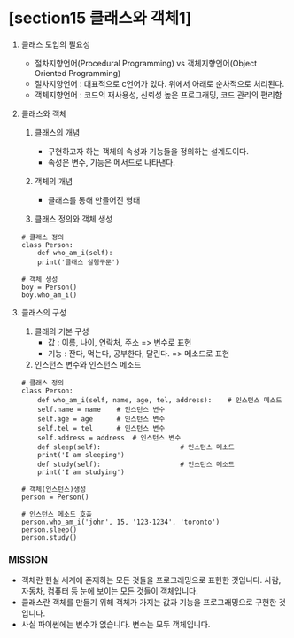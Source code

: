 # [section15 클래스와 객체1] 

01. 클래스 도입의 필요성
	- 절차지향언어(Procedural Programming) vs 객체지향언어(Object Oriented Programming)
	- 절차지향언어 : 대표적으로 c언어가 있다. 위에서 아래로 순차적으로 처리된다.
	- 객체지향언어 : 코드의 재사용성, 신뢰성 높은 프로그래밍, 코드 관리의 편리함

02. 클래스와 객체
	1. 클래스의 개념
		- 구현하고자 하는 객체의 속성과 기능들을 정의하는 설계도이다.
		- 속성은 변수, 기능은 메서드로 나타낸다.

	2. 객체의 개념
		- 클래스를 통해 만들어진 형태

	5. 클래스 정의와 객체 생성
	```
	# 클래스 정의
	class Person:
	    def who_am_i(self):
		print('클래스 실행구문')

	# 객체 생성
	boy = Person()
	boy.who_am_i()
	```

03. 클래스의 구성
	1. 클래의 기본 구성
		- 값 : 이름, 나이, 연락처, 주소            => 변수로 표현
		- 기능 : 잔다, 먹는다, 공부한다, 달린다.    => 메소드로 표현
	2. 인스턴스 변수와 인스턴스 메소드
	```
	# 클래스 정의
	class Person:
	    def who_am_i(self, name, age, tel, address):	# 인스턴스 메소드
		self.name = name	# 인스턴스 변수    
		self.age = age		# 인스턴스 변수
		self.tel = tel		# 인스턴스 변수
		self.address = address	# 인스턴스 변수
	    def sleep(self):					# 인스턴스 메소드
		print('I am sleeping')
	    def study(self):					# 인스턴스 메소드
		print('I am studying')       

	# 객체(인스턴스)생성
	person = Person()

	# 인스턴스 메소드 호출
	person.who_am_i('john', 15, '123-1234', 'toronto')
	person.sleep()
	person.study()
	```

### MISSION ###
- 객체란 현실 세계에 존재하는 모든 것들을 프로그래밍으로 표현한 것입니다. 사람, 자동차, 컴퓨터 등 눈에 보이는 모든 것들이 객체입니다.
- 클래스란 객체를 만들기 위해 객체가 가지는 값과 기능을 프로그래밍으로 구현한 것입니다.
- 사실 파이썬에는 변수가 없습니다. 변수는 모두 객체입니다.
